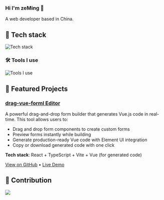 ### Hi I'm zeMing 👋

A web developer based in China.

## 🔭 Tech stack

![Tech stack](https://skillicons.dev/icons?i=js,ts,nodejs,react,vue,pinia,py,nginx,mysql)

### 🛠 Tools I use

![Tools I use](https://skillicons.dev/icons?i=npm,pnpm,deno,vite,github,discord,gitlab)


## 🌟 Featured Projects

### [drag-vue-forml Editor](https://drag-vue-form.netlify.app/)

A powerful drag-and-drop form builder that generates Vue.js code in real-time. This tool allows users to:
- Drag and drop form components to create custom forms
- Preview forms instantly while building
- Generate production-ready Vue code with Element UI integration
- Copy or download generated code with one click

**Tech stack**: React + TypeScript + Vite + Vue (for generated code)

[View on GitHub](https://github.com/zeMinng/drag-vue-form) • [Live Demo](https://drag-vue-form.netlify.app/)

## 🚀 Contribution
<a href="https://github.com/anuraghazra/github-readme-stats">
  <picture>
  <source
    srcset="https://github-readme-stats.vercel.app/api?username=zeMinng&show_icons=true&theme=dark&locale=cn"
    media="(prefers-color-scheme: dark)"
  />
  <source
    srcset="https://github-readme-stats.vercel.app/api?username=zeMinng&show_icons=true&locale=cn"
    media="(prefers-color-scheme: light), (prefers-color-scheme: no-preference)"
  />
  <img src="https://github-readme-stats.vercel.app/api?username=zeMinng&show_icons=true&locale=cn"/>
</picture>
</a>
<!-- <a href="https://github.com/anuraghazra/convoychat">
    <img src="https://github-readme-stats.vercel.app/api/top-langs/?username=zeMinng" height="100%" />
</a> -->

